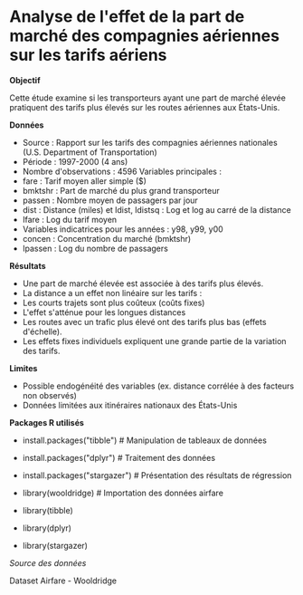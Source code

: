 # Analyse de l'effet de la part de marché des compagnies aériennes sur les tarifs aériens

**Objectif**

Cette étude examine si les transporteurs ayant une part de marché élevée pratiquent des tarifs plus élevés sur les routes aériennes aux États-Unis.

**Données**
 - Source : Rapport sur les tarifs des compagnies aériennes nationales (U.S. Department of Transportation)
 - Période : 1997-2000 (4 ans)
 - Nombre d'observations : 4596
Variables principales :
 - fare : Tarif moyen aller simple ($)
 - bmktshr : Part de marché du plus grand transporteur
 - passen : Nombre moyen de passagers par jour
 - dist : Distance (miles) et ldist, ldistsq : Log et log au carré de la distance
 - lfare : Log du tarif moyen
 - Variables indicatrices pour les années : y98, y99, y00
 - concen : Concentration du marché (bmktshr)
 - lpassen : Log du nombre de passagers

**Résultats**
 - Une part de marché élevée est associée à des tarifs plus élevés.
 - La distance a un effet non linéaire sur les tarifs :
 - Les courts trajets sont plus coûteux (coûts fixes)
 - L'effet s'atténue pour les longues distances
 - Les routes avec un trafic plus élevé ont des tarifs plus bas (effets d'échelle).
 - Les effets fixes individuels expliquent une grande partie de la variation des tarifs.

**Limites**
 - Possible endogénéité des variables (ex. distance corrélée à des facteurs non observés)
 - Données limitées aux itinéraires nationaux des États-Unis

**Packages R utilisés**
 - install.packages("tibble")       # Manipulation de tableaux de données
 - install.packages("dplyr")        # Traitement des données
 - install.packages("stargazer")    # Présentation des résultats de régression

 - library(wooldridge)  # Importation des données airfare
 - library(tibble)
 - library(dplyr)
 - library(stargazer)

*Source des données*

Dataset Airfare - Wooldridge
